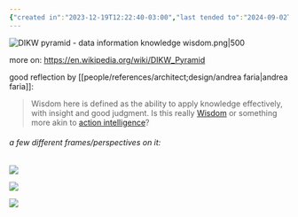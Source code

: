 ```yaml
---
{"created in":"2023-12-19T12:22:40-03:00","last tended to":"2024-09-02T15:11:26-03:00","dg-publish":true,"tags":["framework","sensemaking","technology","design"],"permalink":"/models-and-frameworks/design/dikw-pyramid/","dgPassFrontmatter":true,"created":"2023-12-19T12:22:40.833-03:00","updated":"2024-10-25T14:45:33.038-03:00"}
---
```


![DIKW pyramid - data information knowledge wisdom.png|500](/img/user/images/models%20&%20frameworks/DIKW%20pyramid%20-%20data%20information%20knowledge%20wisdom.png)

more on: https://en.wikipedia.org/wiki/DIKW_Pyramid

good reflection by [[people/references/architect;design/andrea faria\|andrea faria]]:

> Wisdom here is defined as the ability to apply knowledge effectively, with insight and good judgment. Is this really [Wisdom](https://diome.xyz/Wisdom) or something more akin to [action intelligence](https://static1.squarespace.com/static/6358fcee9747a0469c1398a6/t/65856807306a57677fea8579/1703241737324/8+Principles+of+Sensemaking.pdf)?

###### a few different frames/perspectives on it:

<!--![DIKW knowledge management model - chavapong prateep.jpg](/img/user/images/models%20&%20frameworks/DIKW%20knowledge%20management%20model%20-%20chavapong%20prateep.jpg)-->
![](https://i.imgur.com/VPSnSld.jpg)

<!--![DIKW and basic strategy.png](/img/user/images/models%20&%20frameworks/DIKW%20and%20basic%20strategy.png)-->
![](https://i.imgur.com/xfaTc11.png)

<!--![data information knowledge wisdom - robert logan.png](/img/user/images/models%20&%20frameworks/data%20information%20knowledge%20wisdom%20-%20robert%20logan.png)-->
![](https://i.imgur.com/O3PLL1z.png)